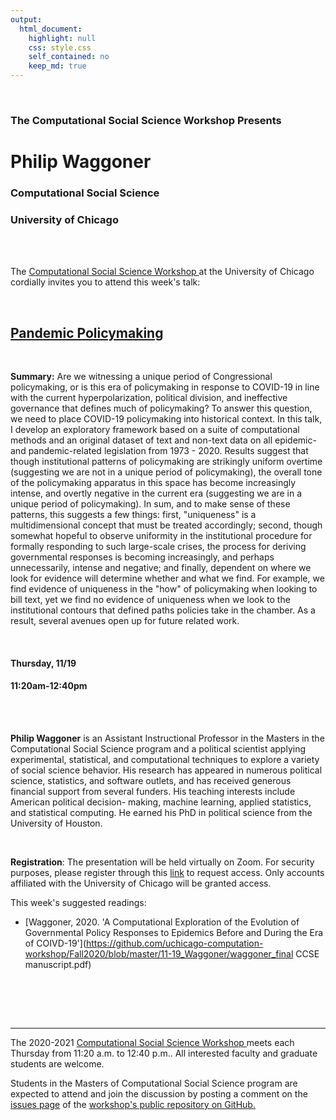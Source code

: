 ```yaml
---
output:
  html_document:
    highlight: null
    css: style.css
    self_contained: no
    keep_md: true
---
```






<br>

<h3 class=pfblock-header> The Computational Social Science Workshop Presents </h3>

<h1 class=pfblock-header3> Philip Waggoner</h1>
<h3 class=pfblock-header3> Computational Social Science </h3>
<h3 class=pfblock-header3> University of Chicago </h3>

<br><br>



<p class=pfblock-header3>The <a href="https://macss.uchicago.edu/content/computation-workshop"> Computational Social Science Workshop </a> at the University of Chicago cordially invites you to attend this week's talk:</p>



<br>

<div class=pfblock-header3>
<h2 class=pfblock-header>
  <a href=https://github.com/uchicago-computation-workshop/Fall2020/tree/master/11-19_Waggoner> Pandemic Policymaking </a>
</h2>

<br>
</div>



<p class=footertext2>

**Summary:** Are we witnessing a unique period of Congressional policymaking, or is this era of policymaking in response to COVID-19 in line with the current hyperpolarization, political division, and ineffective governance that defines much of policymaking? To answer this question, we need to place COVID-19 policymaking into historical context. In this talk, I develop an exploratory framework based on a suite of computational methods and an original dataset of text and non-text data on all epidemic- and pandemic-related legislation from 1973 - 2020. Results suggest that though institutional patterns of policymaking are strikingly uniform overtime (suggesting we are not in a unique period of policymaking), the overall tone of the policymaking apparatus in this space has become increasingly intense, and overtly negative in the current era (suggesting we are in a unique period of policymaking). In sum, and to make sense of these patterns, this suggests a few things: first, "uniqueness" is a multidimensional concept that must be treated accordingly; second, though somewhat hopeful to observe uniformity in the institutional procedure for formally responding to such large-scale crises, the process for deriving governmental responses is becoming increasingly, and perhaps unnecessarily, intense and negative; and finally, dependent on where we look for evidence will determine whether and what we find. For example, we find evidence of uniqueness in the "how" of policymaking when looking to bill text, yet we find no evidence of uniqueness when we look to the institutional contours that defined paths policies take in the chamber. As a result, several avenues open up for future related work.

</p>

<br>

<h4 class=pfblock-header3> Thursday, 11/19 </h4>
<h4 class=pfblock-header3> 11:20am-12:40pm </h4>

<br><br>

<p class=footertext2>

**Philip Waggoner** is an Assistant Instructional Professor in the Masters in the Computational Social Science program and a political scientist applying experimental, statistical, and computational techniques to explore a variety of social science behavior. His research has appeared in numerous political science, statistics, and software outlets, and has received generous financial support from several funders. His teaching interests include American political decision- making, machine learning, applied statistics, and statistical computing. He earned his PhD in political science from the University of Houston.

</p>

<br>

<p class=footertext2>

**Registration**: The presentation will be held virtually on Zoom. For security purposes, please register through this [link](https://uchicago.zoom.us/meeting/register/tJIpc-GsqTooGdUVM-OJcsnUQIWQxu1jUQJG) to request access. Only accounts affiliated with the University of Chicago will be granted access.
</p>

This week's suggested readings:

- [Waggoner, 2020. 'A Computational Exploration of the Evolution of Governmental Policy Responses to Epidemics Before and During the Era of COIVD-19'](https://github.com/uchicago-computation-workshop/Fall2020/blob/master/11-19_Waggoner/waggoner_final CCSE manuscript.pdf)


<br>

<br><br>


---

<p class=footertext> The 2020-2021 <a href="https://macss.uchicago.edu/content/computation-workshop"> Computational Social Science Workshop </a> meets each Thursday from 11:20 a.m. to 12:40 p.m.. All interested faculty and graduate students are welcome.</p>



<p class=footertext>Students in the Masters of Computational Social Science program are expected to attend and join the discussion by posting a comment on the <a href=https://github.com/uchicago-computation-workshop/Fall2020/issues/9>issues page</a> of the <a href=https://github.com/uchicago-computation-workshop/Fall2020/tree/master/11-19_Waggoner>workshop's public repository on GitHub.</a></p>
